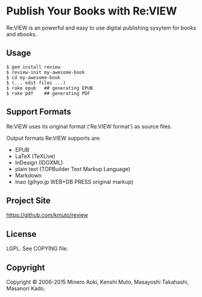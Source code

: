 # Publish Your Books with Re:VIEW

Re:VIEW is an powerful and easy to use digital publishing sysytem for books and ebooks.

## Usage

```shell-session
$ gem install review
$ review-init my-awesome-book
$ cd my-awesome-book
$ (... edit files ...)
$ rake epub   ## generating EPUB
$ rake pdf    ## generating PDF
```

## Support Formats

Re:VIEW uses its original format ('Re:VIEW format') as source files.

Output formats Re:VIEW supports are:

* EPUB
* LaTeX (TeXLive)
* InDesign (IDGXML)
* plain text (TOPBuilder Text Markup Language)
* Markdown
* Inao (gihyo.jp WEB+DB PRESS original markup)

## Project Site

https://github.com/kmuto/review

## License

LGPL. See COPYING file.

## Copyright

Copyright © 2006-2015 Minero Aoki, Kenshi Muto, Masayoshi Takahashi, Masanori Kado.
